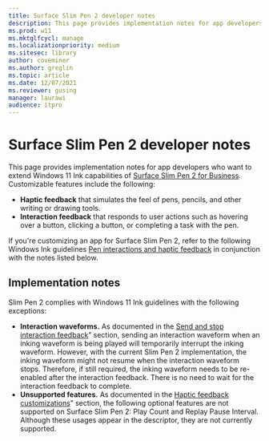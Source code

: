 ```yaml
---
title: Surface Slim Pen 2 developer notes
description: This page provides implementation notes for app developers who want to extend Windows 11 Ink capabilities of Surface Slim Pen 2 for Business. 
ms.prod: w11
ms.mktglfcycl: manage
ms.localizationpriority: medium
ms.sitesec: library
author: coveminer
ms.author: greglin
ms.topic: article
ms.date: 12/07/2021
ms.reviewer: gusing
manager: laurawi
audience: itpro
---
```


# Surface Slim Pen 2 developer notes

This page provides implementation notes for app developers who want to extend Windows 11 Ink capabilities of [Surface Slim Pen 2 for Business](https://www.microsoft.com/d/surface-slim-pen-2-for-business/8mjc4rmvltj0?). Customizable features include the following:

- **Haptic feedback** that simulates the feel of pens, pencils, and other writing or drawing tools.
- **Interaction feedback** that responds to user actions such as hovering over a button, clicking a button, or completing a task with the pen.

If you're customizing an app for Surface Slim Pen 2, refer to the following Windows Ink guidelines [Pen interactions and haptic feedback](/windows/apps/design/input/pen-haptics) in conjunction with the notes listed below.

## Implementation notes

Slim Pen 2 complies with Windows 11 Ink guidelines with the following exceptions:

- **Interaction waveforms.** As documented in the [Send and stop interaction feedback](/windows/apps/design/input/pen-haptics#send-and-stop-interaction-feedback)” section, sending an interaction waveform when an inking waveform is being played will temporarily interrupt the inking waveform. However, with the current Slim Pen 2 implementation, the inking waveform might not resume when the interaction waveform stops. Therefore, if still required, the inking waveform needs to be re-enabled after the interaction feedback. There is no need to wait for the interaction feedback to complete.
- **Unsupported features.** As documented in the [Haptic feedback customizations](/windows/apps/design/input/pen-haptics#haptic-feedback-customizations)” section, the following optional features are not supported on Surface Slim Pen 2: Play Count and Replay Pause Interval. Although these usages appear in the descriptor, they are not currently supported.

